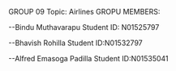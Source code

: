 GROUP 09
Topic: Airlines
GROPU MEMBERS:


--Bindu Muthavarapu
Student ID: N01525797

--Bhavish Rohilla
Student ID:N01532797

--Alfred Emasoga Padilla
Student ID:N01535041

